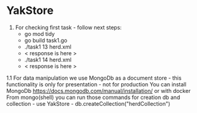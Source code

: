 # YakStore
1. For checking first task - follow next steps:
   -  go mod tidy
   -  go build task1.go
   -  ./task1 13 herd.xml
   -  < response is here >
   -  ./task1 14 herd.xml
   -  < response is here >
   
1.1 For data manipulation we use MongoDb as a document store - this functionality is only for presentation - not for production
    You can install MongoDb https://docs.mongodb.com/manual/installation/ or with docker 
    From mongo(shell) you can run those commands for creation db and collection
    - use YakStore
    - db.createCollection("herdCollection")
